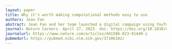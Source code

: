 ```yaml
---
layout: paper
title: Why it's worth making computational methods easy to use
authors: Jean Fan
abstract: Jean Fan and her team launched a digital campaign using YouTube, GitHub and blogs to make a computational-biology tool accessible to all. Here’s what they learnt. 
journal: Nature Careers. April 27, 2023. doi: https://doi.org/10.1038/d41586-023-01440-z
journalurl: https://www.nature.com/articles/d41586-023-01440-z
pubmedurl: https://pubmed.ncbi.nlm.nih.gov/37106102/
---
```



